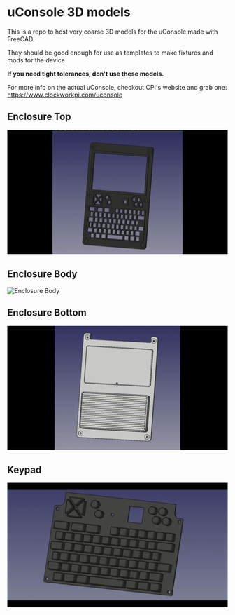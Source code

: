 # uConsole 3D models

This is a repo to host very coarse 3D models for the uConsole made with FreeCAD.

They should be good enough for use as templates to make fixtures and mods for the device. 

**If you need tight tolerances, don't use these models.**

For more info on the actual uConsole, checkout CPI's website and grab one: https://www.clockworkpi.com/uconsole

## Enclosure Top

![Enclosure Top](media/models/enc_top.gif)

## Enclosure Body

![Enclosure Body](media/models/enc_body.gif)

## Enclosure Bottom

![Enclosure Bottom](media/models/enc_bottom.gif)

## Keypad

![Keypad](media/models/keypad.gif)

